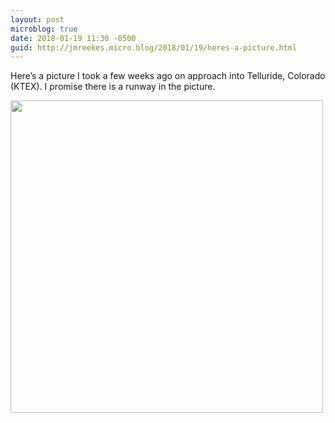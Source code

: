 ```yaml
---
layout: post
microblog: true
date: 2018-01-19 11:30 -0500
guid: http://jmreekes.micro.blog/2018/01/19/heres-a-picture.html
---
```

Here’s a picture I took a few weeks ago on approach into Telluride, Colorado (KTEX). I promise there is a runway in the picture.
<p><img src="http://www.jmreekes.com/uploads/2018/15dbc514e6.jpg" width="500"></p>
